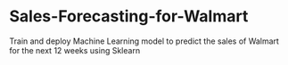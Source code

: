 # Sales-Forecasting-for-Walmart
Train and deploy Machine Learning model to predict the sales of Walmart for the next 12  weeks using Sklearn
